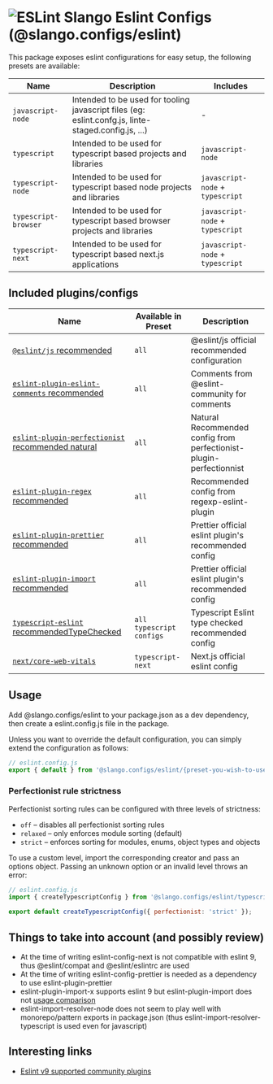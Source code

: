 # ![ESLint](https://img.shields.io/badge/ESLint-4B32C3?style=flat-square&logo=eslint) Slango Eslint Configs (@slango.configs/eslint)

This package exposes eslint configurations for easy setup, the following presets are available:

| Name                 | Description                                                                                         | Includes                         |
| -------------------- | --------------------------------------------------------------------------------------------------- | -------------------------------- |
| `javascript-node`    | Intended to be used for tooling javascript files (eg: eslint.confg.js, linte-staged.config.js, ...) | -                                |
| `typescript`         | Intended to be used for typescript based projects and libraries                                     | `javascript-node`                |
| `typescript-node`    | Intended to be used for typescript based node projects and libraries                                | `javascript-node` + `typescript` |
| `typescript-browser` | Intended to be used for typescript based browser projects and libraries                             | `javascript-node` + `typescript` |
| `typescript-next`    | Intended to be used for typescript based next.js applications                                       | `javascript-node` + `typescript` |

## Included plugins/configs

| Name                                                                                                             | Available in Preset      | Description                                                         |
| ---------------------------------------------------------------------------------------------------------------- | ------------------------ | ------------------------------------------------------------------- |
| [`@eslint/js` recommended](https://github.com/eslint/eslint)                                                     | `all`                    | @eslint/js official recommended configuration                       |
| [`eslint-plugin-eslint-comments` recommended](https://github.com/eslint-community/eslint-plugin-eslint-comments) | `all`                    | Comments from @eslint-community for comments                        |
| [`eslint-plugin-perfectionist` recommended natural](https://github.com/azat-io/eslint-plugin-perfectionist)      | `all`                    | Natural Recommended config from perfectionist-plugin-perfectionnist |
| [`eslint-plugin-regex` recommended](https://github.com/ota-meshi/eslint-plugin-regexp)                           | `all`                    | Recommended config from regexp-eslint-plugin                        |
| [`eslint-plugin-prettier` recommended](https://github.com/prettier/eslint-plugin-prettier)                       | `all`                    | Prettier official eslint plugin's recommended config                |
| [`eslint-plugin-import` recommended](https://github.com/import-js/eslint-plugin-import)                          | `all`                    | Prettier official eslint plugin's recommended config                |
| [`typescript-eslint` recommendedTypeChecked](https://github.com/typescript-eslint/typescript-eslint)             | `all typescript configs` | Typescript Eslint type checked recommended config                   |
| [`next/core-web-vitals`](https://nextjs.org/docs/app/building-your-application/configuring/eslint)               | `typescript-next`        | Next.js official eslint config                                      |

## Usage

Add @slango.configs/eslint to your package.json as a dev dependency, then create a eslint.config.js file in the package.

Unless you want to override the default configuration, you can simply extend the configuration as follows:

```js
// eslint.config.js
export { default } from '@slango.configs/eslint/{preset-you-wish-to-use}.js';
```

### Perfectionist rule strictness

Perfectionist sorting rules can be configured with three levels of strictness:

- `off` – disables all perfectionist sorting rules
- `relaxed` – only enforces module sorting (default)
- `strict` – enforces sorting for modules, enums, object types and objects

To use a custom level, import the corresponding creator and pass an options object. Passing an unknown option or an invalid level throws an error:

```js
// eslint.config.js
import { createTypescriptConfig } from '@slango.configs/eslint/typescript.js';

export default createTypescriptConfig({ perfectionist: 'strict' });
```

## Things to take into account (and possibly review)

- At the time of writing eslint-config-next is not compatible with eslint 9, thus @eslint/compat and @eslint/eslintrc are used
- At the time of writing eslint-config-prettier is needed as a dependency to use eslint-plugin-prettier
- eslint-plugin-import-x supports eslint 9 but eslint-plugin-import does not [usage comparison](https://npm-compare.com/eslint-plugin-import,eslint-plugin-import-x)
- eslint-import-resolver-node does not seem to play well with monorepo/pattern exports in package.json (thus eslint-import-resolver-typescript is used even for javascript)

## Interesting links

- [Eslint v9 supported community plugins](https://github.com/eslint/eslint/issues/18391)
